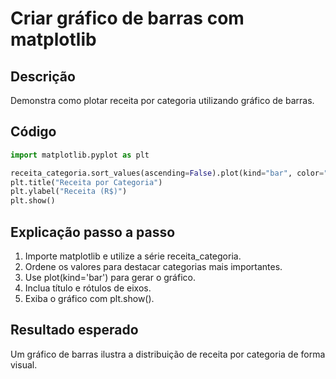 # Criar gráfico de barras com matplotlib

## Descrição
Demonstra como plotar receita por categoria utilizando gráfico de barras.

## Código
```python
import matplotlib.pyplot as plt

receita_categoria.sort_values(ascending=False).plot(kind="bar", color="skyblue")
plt.title("Receita por Categoria")
plt.ylabel("Receita (R$)")
plt.show()
```

## Explicação passo a passo
1. Importe matplotlib e utilize a série receita_categoria.
2. Ordene os valores para destacar categorias mais importantes.
3. Use plot(kind='bar') para gerar o gráfico.
4. Inclua título e rótulos de eixos.
5. Exiba o gráfico com plt.show().

## Resultado esperado
Um gráfico de barras ilustra a distribuição de receita por categoria de forma visual.
